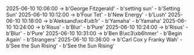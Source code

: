 2025-06-10 10:06:00 -> b'George Fitzgerald' - b'setting sun' - b'Setting Sun'
2025-06-10 10:12:00 -> b'Four Tet' - b'New Energy' - b'Lush'
2025-06-10 10:18:00 -> b'Aleksand\xc4\xb1r' - b'Yamaha' - b'Yamaha'
2025-06-10 10:24:00 -> b'Risus' - b'Blur' - b'Pure'
2025-06-10 10:24:00 -> b'Risus' - b'Blur' - b'Pure'
2025-06-10 10:31:00 -> b'Ben B\xc3\xb6hmer' - b'Begin Again' - b'Strangers'
2025-06-10 10:36:00 -> b'Carl Cox y Franky Wah' - b'See the Sun Rising' - b'See the Sun Rising'
